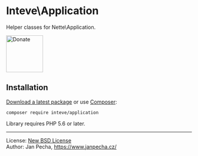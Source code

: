 Inteve\Application
==================

Helper classes for Nette\Application.

<a href="https://www.janpecha.cz/donate/"><img src="https://buymecoffee.intm.org/img/donate-banner.v1.svg" alt="Donate" height="100"></a>


Installation
------------

[Download a latest package](https://github.com/inteve/application/releases) or use [Composer](http://getcomposer.org/):

```
composer require inteve/application
```

Library requires PHP 5.6 or later.

------------------------------

License: [New BSD License](license.md)
<br>Author: Jan Pecha, https://www.janpecha.cz/
